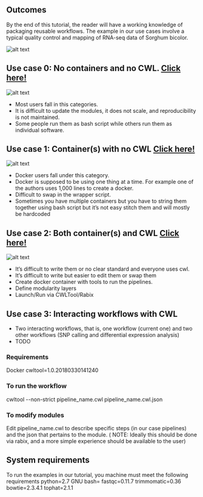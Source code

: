 
## Outcomes

By the end of this tutorial, the reader will have a working knowledge of packaging reusable workflows. The example in our use cases involve a typical quality control and mapping of RNA-seq data of Sorghum bicolor. 

![alt text](generate_flowchart/flowChartImages/MainFlowChart.png)

## Use case 0: No containers and no CWL. [Click here!](use\_case\_0/README.md)

![alt text](generate_flowchart/flowChartImages/useCase0.png)

- Most users fall in this categories. 
- It is difficult to update the modules, it does not scale, and reproducibility is not maintained. 
- Some people run them as bash script while others run them as individual software.

## Use case 1: Container(s) with no CWL [Click here!](use\_case\_1/README.md)

![alt text](generate_flowchart/flowChartImages/useCase11.png)

- Docker users fall under this category.
- Docker is supposed to be using one thing at a time. For example one of the authors uses 1,000 lines to create a docker. 
- Difficult to swap in the wrapper script.
- Sometimes you have multiple containers but you have to string them together using bash script but it’s not easy stitch them and will mostly be hardcoded

## Use case 2: Both container(s) and CWL [Click here!](use\_case\_2/README.md)

![alt text](generate_flowchart/flowChartImages/useCase2.png)

- It’s difficult to write them or no clear standard and everyone uses cwl. 
- It’s difficult to write but easier to edit them or swap them 
- Create docker container with tools to run the pipelines.
- Define modularity layers
- Launch/Run via CWLTool/Rabix

## Use case 3: Interacting workflows with CWL 
- Two interacting workflows, that is, one workflow (current one) and two other workflows (SNP calling and differential expression analysis)
- TODO

### Requirements
Docker
cwltool=1.0.20180330141240

### To run the workflow
cwltool --non-strict pipeline_name.cwl pipeline_name.cwl.json

### To modify modules
Edit pipeline_name.cwl to describe specific steps (in our case pipelines) and the json that pertains to the module. ( NOTE: Ideally this should be done via rabix, and a more simple experience should be available to the user)

## System requirements
To run the examples in our tutorial, you machine must meet the following requirements
python=2.7
GNU bash=
fastqc=0.11.7
trimmomatic=0.36
bowtie=2.3.4.1
tophat=2.1.1
